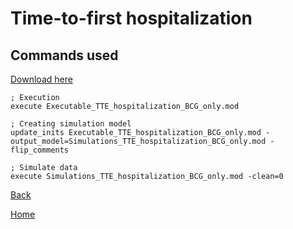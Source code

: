 # Time-to-first hospitalization

## Commands used

<a download="Command_TTE_hospitalization_BCG_only" href="./Command_TTE_hospitalization_BCG_only.txt">Download here</a>

```![image]
; Execution
execute Executable_TTE_hospitalization_BCG_only.mod

; Creating simulation model
update_inits Executable_TTE_hospitalization_BCG_only.mod -output_model=Simulations_TTE_hospitalization_BCG_only.mod -flip_comments

; Simulate data
execute Simulations_TTE_hospitalization_BCG_only.mod -clean=0
```

[Back](../hospitalization_tte_main)

[Home](../../model-library.github.io/)
